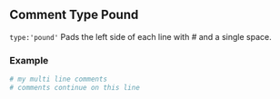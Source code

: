 ## Comment Type Pound

`type:'pound'` Pads the left side of each line with # and a single space.

### Example

```ini
# my multi line comments
# comments continue on this line
```
